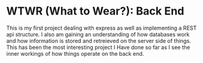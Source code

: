 # WTWR (What to Wear?): Back End

This is my first project dealing with express as well as implementing a REST api structure. I also am gaining an understanding of how databases work and how information is stored and retreieved on the server side of things. This has been the most interesting project I Have done so far as I see the inner workings of how things operate on the back end.
